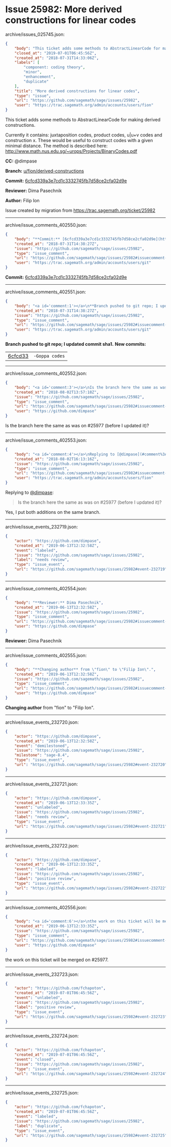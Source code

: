 # Issue 25982: More derived constructions for linear codes

archive/issues_025745.json:
```json
{
    "body": "This ticket adds some methods to AbstractLinearCode for making derived constructions.\n\nCurrently it contains: juxtaposition codes, product codes, u|u+v codes and construction x. These would be useful to construct codes with a given minimal distance. The method is described here:\nhttp://www.math.nus.edu.sg/~urops/Projects/BinaryCodes.pdf\n\n**CC:**  @dimpase\n\n**Branch:** [u/fion/derived-constructions](https://github.com/sagemath/sagetrac-mirror/tree/u/fion/derived-constructions)\n\n**Commit:** [6cfcd339a3e7cd1c3332745fb7d58ce2cfa02d9e](https://github.com/sagemath/sagetrac-mirror/commit/6cfcd339a3e7cd1c3332745fb7d58ce2cfa02d9e)\n\n**Reviewer:** Dima Pasechnik\n\n**Author:** Filip Ion\n\nIssue created by migration from https://trac.sagemath.org/ticket/25982\n\n",
    "closed_at": "2019-07-01T06:45:56Z",
    "created_at": "2018-07-31T14:33:06Z",
    "labels": [
        "component: coding theory",
        "minor",
        "enhancement",
        "duplicate"
    ],
    "title": "More derived constructions for linear codes",
    "type": "issue",
    "url": "https://github.com/sagemath/sage/issues/25982",
    "user": "https://trac.sagemath.org/admin/accounts/users/fion"
}
```
This ticket adds some methods to AbstractLinearCode for making derived constructions.

Currently it contains: juxtaposition codes, product codes, u|u+v codes and construction x. These would be useful to construct codes with a given minimal distance. The method is described here:
http://www.math.nus.edu.sg/~urops/Projects/BinaryCodes.pdf

**CC:**  @dimpase

**Branch:** [u/fion/derived-constructions](https://github.com/sagemath/sagetrac-mirror/tree/u/fion/derived-constructions)

**Commit:** [6cfcd339a3e7cd1c3332745fb7d58ce2cfa02d9e](https://github.com/sagemath/sagetrac-mirror/commit/6cfcd339a3e7cd1c3332745fb7d58ce2cfa02d9e)

**Reviewer:** Dima Pasechnik

**Author:** Filip Ion

Issue created by migration from https://trac.sagemath.org/ticket/25982





---

archive/issue_comments_402550.json:
```json
{
    "body": "**Commit:** [6cfcd339a3e7cd1c3332745fb7d58ce2cfa02d9e](https://github.com/sagemath/sagetrac-mirror/commit/6cfcd339a3e7cd1c3332745fb7d58ce2cfa02d9e)",
    "created_at": "2018-07-31T14:38:27Z",
    "issue": "https://github.com/sagemath/sage/issues/25982",
    "type": "issue_comment",
    "url": "https://github.com/sagemath/sage/issues/25982#issuecomment-402550",
    "user": "https://trac.sagemath.org/admin/accounts/users/git"
}
```

**Commit:** [6cfcd339a3e7cd1c3332745fb7d58ce2cfa02d9e](https://github.com/sagemath/sagetrac-mirror/commit/6cfcd339a3e7cd1c3332745fb7d58ce2cfa02d9e)



---

archive/issue_comments_402551.json:
```json
{
    "body": "<a id='comment:1'></a>\n**Branch pushed to git repo; I updated commit sha1.** **New commits:**\n<table><tr><td><a href=\"https://github.com/sagemath/sagetrac-mirror/commit/6cfcd339a3e7cd1c3332745fb7d58ce2cfa02d9e\">6cfcd33</a></td><td><code>-Goppa codes</code></td></tr></table>\n",
    "created_at": "2018-07-31T14:38:27Z",
    "issue": "https://github.com/sagemath/sage/issues/25982",
    "type": "issue_comment",
    "url": "https://github.com/sagemath/sage/issues/25982#issuecomment-402551",
    "user": "https://trac.sagemath.org/admin/accounts/users/git"
}
```

<a id='comment:1'></a>
**Branch pushed to git repo; I updated commit sha1.** **New commits:**
<table><tr><td><a href="https://github.com/sagemath/sagetrac-mirror/commit/6cfcd339a3e7cd1c3332745fb7d58ce2cfa02d9e">6cfcd33</a></td><td><code>-Goppa codes</code></td></tr></table>




---

archive/issue_comments_402552.json:
```json
{
    "body": "<a id='comment:3'></a>\nIs the branch here the same as was on #25977 (before I updated it)?",
    "created_at": "2018-08-02T13:57:18Z",
    "issue": "https://github.com/sagemath/sage/issues/25982",
    "type": "issue_comment",
    "url": "https://github.com/sagemath/sage/issues/25982#issuecomment-402552",
    "user": "https://github.com/dimpase"
}
```

<a id='comment:3'></a>
Is the branch here the same as was on #25977 (before I updated it)?



---

archive/issue_comments_402553.json:
```json
{
    "body": "<a id='comment:4'></a>\nReplying to [@dimpase](#comment%3A3):\n> Is the branch here the same as was on #25977 (before I updated it)?\n\nYes, I put both additions on the same branch.",
    "created_at": "2018-08-02T16:13:16Z",
    "issue": "https://github.com/sagemath/sage/issues/25982",
    "type": "issue_comment",
    "url": "https://github.com/sagemath/sage/issues/25982#issuecomment-402553",
    "user": "https://trac.sagemath.org/admin/accounts/users/fion"
}
```

<a id='comment:4'></a>
Replying to [@dimpase](#comment%3A3):
> Is the branch here the same as was on #25977 (before I updated it)?

Yes, I put both additions on the same branch.



---

archive/issue_events_232719.json:
```json
{
    "actor": "https://github.com/dimpase",
    "created_at": "2019-06-13T12:32:58Z",
    "event": "labeled",
    "issue": "https://github.com/sagemath/sage/issues/25982",
    "label": "needs review",
    "type": "issue_event",
    "url": "https://github.com/sagemath/sage/issues/25982#event-232719"
}
```



---

archive/issue_comments_402554.json:
```json
{
    "body": "**Reviewer:** Dima Pasechnik",
    "created_at": "2019-06-13T12:32:58Z",
    "issue": "https://github.com/sagemath/sage/issues/25982",
    "type": "issue_comment",
    "url": "https://github.com/sagemath/sage/issues/25982#issuecomment-402554",
    "user": "https://github.com/dimpase"
}
```

**Reviewer:** Dima Pasechnik



---

archive/issue_comments_402555.json:
```json
{
    "body": "**Changing author** from \"fion\" to \"Filip Ion\".",
    "created_at": "2019-06-13T12:32:58Z",
    "issue": "https://github.com/sagemath/sage/issues/25982",
    "type": "issue_comment",
    "url": "https://github.com/sagemath/sage/issues/25982#issuecomment-402555",
    "user": "https://github.com/dimpase"
}
```

**Changing author** from "fion" to "Filip Ion".



---

archive/issue_events_232720.json:
```json
{
    "actor": "https://github.com/dimpase",
    "created_at": "2019-06-13T12:32:58Z",
    "event": "demilestoned",
    "issue": "https://github.com/sagemath/sage/issues/25982",
    "milestone": "sage-8.4",
    "type": "issue_event",
    "url": "https://github.com/sagemath/sage/issues/25982#event-232720"
}
```



---

archive/issue_events_232721.json:
```json
{
    "actor": "https://github.com/dimpase",
    "created_at": "2019-06-13T12:33:35Z",
    "event": "unlabeled",
    "issue": "https://github.com/sagemath/sage/issues/25982",
    "label": "needs review",
    "type": "issue_event",
    "url": "https://github.com/sagemath/sage/issues/25982#event-232721"
}
```



---

archive/issue_events_232722.json:
```json
{
    "actor": "https://github.com/dimpase",
    "created_at": "2019-06-13T12:33:35Z",
    "event": "labeled",
    "issue": "https://github.com/sagemath/sage/issues/25982",
    "label": "positive review",
    "type": "issue_event",
    "url": "https://github.com/sagemath/sage/issues/25982#event-232722"
}
```



---

archive/issue_comments_402556.json:
```json
{
    "body": "<a id='comment:6'></a>\nthe work on this ticket will be merged on #25977.",
    "created_at": "2019-06-13T12:33:35Z",
    "issue": "https://github.com/sagemath/sage/issues/25982",
    "type": "issue_comment",
    "url": "https://github.com/sagemath/sage/issues/25982#issuecomment-402556",
    "user": "https://github.com/dimpase"
}
```

<a id='comment:6'></a>
the work on this ticket will be merged on #25977.



---

archive/issue_events_232723.json:
```json
{
    "actor": "https://github.com/fchapoton",
    "created_at": "2019-07-01T06:45:56Z",
    "event": "unlabeled",
    "issue": "https://github.com/sagemath/sage/issues/25982",
    "label": "positive review",
    "type": "issue_event",
    "url": "https://github.com/sagemath/sage/issues/25982#event-232723"
}
```



---

archive/issue_events_232724.json:
```json
{
    "actor": "https://github.com/fchapoton",
    "created_at": "2019-07-01T06:45:56Z",
    "event": "closed",
    "issue": "https://github.com/sagemath/sage/issues/25982",
    "type": "issue_event",
    "url": "https://github.com/sagemath/sage/issues/25982#event-232724"
}
```



---

archive/issue_events_232725.json:
```json
{
    "actor": "https://github.com/fchapoton",
    "created_at": "2019-07-01T06:45:56Z",
    "event": "labeled",
    "issue": "https://github.com/sagemath/sage/issues/25982",
    "label": "duplicate",
    "type": "issue_event",
    "url": "https://github.com/sagemath/sage/issues/25982#event-232725"
}
```

